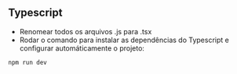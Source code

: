 ## Typescript

- Renomear todos os arquivos .js para .tsx
- Rodar o comando para instalar as dependências do Typescript e configurar automáticamente o projeto:

```
npm run dev
```
